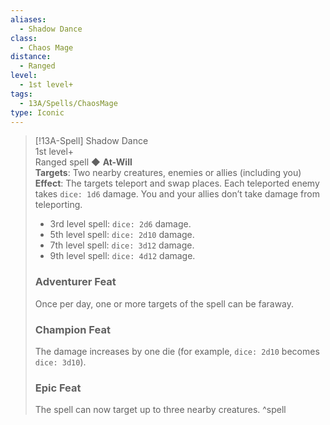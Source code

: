 ```yaml
---
aliases:
  - Shadow Dance
class:
  - Chaos Mage
distance:
  - Ranged
level:
  - 1st level+
tags:
  - 13A/Spells/ChaosMage
type: Iconic
---
```


> [!13A-Spell] Shadow Dance  
> 1st level+  
> Ranged spell ◆ **At-Will**  
> **Targets**: Two nearby creatures, enemies or allies (including you)  
> **Effect**: The targets teleport and swap places. Each teleported enemy takes `dice: 1d6` damage. You and your allies don’t take damage from teleporting.
>
> - 3rd level spell: `dice: 2d6` damage.
> - 5th level spell: `dice: 2d10` damage.
> - 7th level spell: `dice: 3d12` damage.
> - 9th level spell: `dice: 4d12` damage.
>
> ### Adventurer Feat
> Once per day, one or more targets of the spell can be faraway.
>
> ### Champion Feat
> The damage increases by one die (for example, `dice: 2d10` becomes `dice: 3d10`).
>
> ### Epic Feat
> The spell can now target up to three nearby creatures.
^spell
